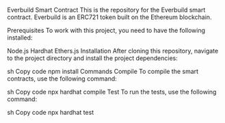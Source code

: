 Everbuild Smart Contract
This is the repository for the Everbuild smart contract. Everbuild is an ERC721 token built on the Ethereum blockchain.

Prerequisites
To work with this project, you need to have the following installed:

Node.js
Hardhat
Ethers.js
Installation
After cloning this repository, navigate to the project directory and install the project dependencies:

sh
Copy code
npm install
Commands
Compile
To compile the smart contracts, use the following command:

sh
Copy code
npx hardhat compile
Test
To run the tests, use the following command:

sh
Copy code
npx hardhat test
